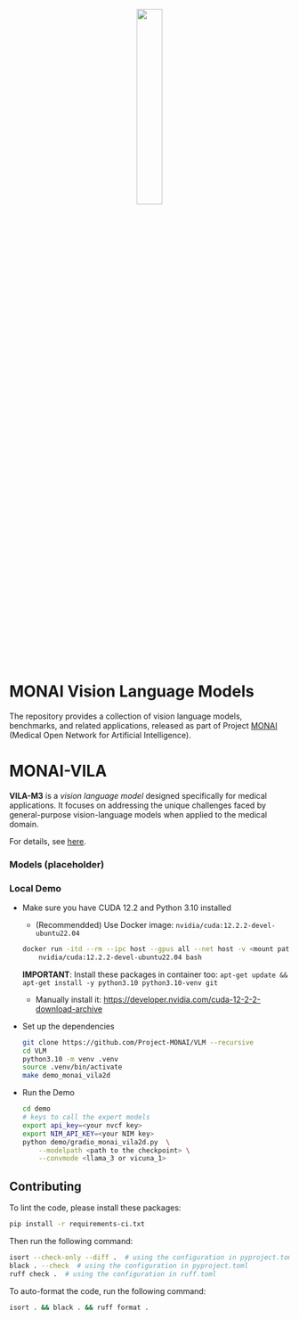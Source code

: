 <p align="center">
  <img src="https://raw.githubusercontent.com/Project-MONAI/MONAI/dev/docs/images/MONAI-logo-color.png" width="30%"/>
</p>

# MONAI Vision Language Models
The repository provides a collection of vision language models, benchmarks, and related applications, released as part of Project [MONAI](https://monai.io) (Medical Open Network for Artificial Intelligence).

# MONAI-VILA

**VILA-M3** is a *vision language model* designed specifically for medical applications. 
It focuses on addressing the unique challenges faced by general-purpose vision-language models when applied to the medical domain.

For details, see [here](./monai_vila2d/README.md).

### Models (placeholder)


### Local Demo

- Make sure you have CUDA 12.2 and Python 3.10 installed
    - (Recommendded) Use Docker image: `nvidia/cuda:12.2.2-devel-ubuntu22.04`
    ```bash
    docker run -itd --rm --ipc host --gpus all --net host -v <mount paths> \
        nvidia/cuda:12.2.2-devel-ubuntu22.04 bash
    ```
    **IMPORTANT**: Install these packages in container too: `apt-get update && apt-get install -y python3.10 python3.10-venv git`
    - Manually install it: https://developer.nvidia.com/cuda-12-2-2-download-archive
- Set up the dependencies
    ```bash
    git clone https://github.com/Project-MONAI/VLM --recursive
    cd VLM
    python3.10 -m venv .venv
    source .venv/bin/activate
    make demo_monai_vila2d
    ```

- Run the Demo
    ```bash
    cd demo
    # keys to call the expert models
    export api_key=<your nvcf key>
    export NIM_API_KEY=<your NIM key>
    python demo/gradio_monai_vila2d.py  \
        --modelpath <path to the checkpoint> \
        --convmode <llama_3 or vicuna_1>
    ```

## Contributing

To lint the code, please install these packages:

```bash
pip install -r requirements-ci.txt
```

Then run the following command:

```bash
isort --check-only --diff .  # using the configuration in pyproject.toml
black . --check  # using the configuration in pyproject.toml
ruff check .  # using the configuration in ruff.toml
```

To auto-format the code, run the following command:

```bash
isort . && black . && ruff format .
```
